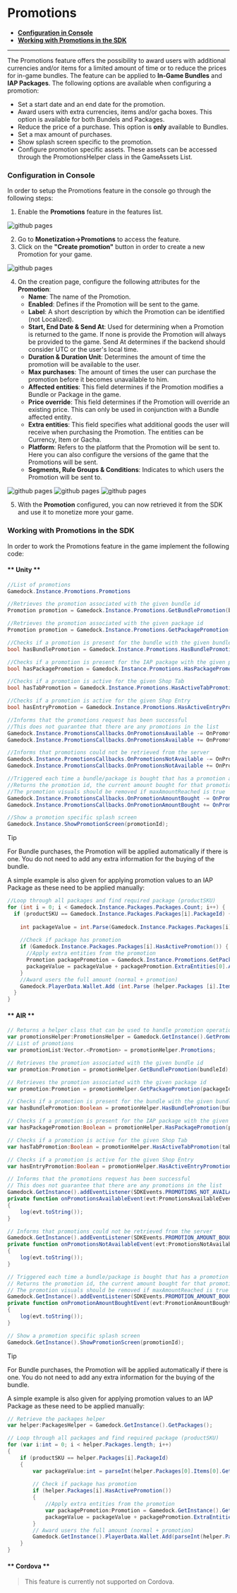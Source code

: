 # Promotions

* **[Configuration in Console](#configuration-in-console)**
* **[Working with Promotions in the SDK](#working-with-promotions-in-the-sdk)**

---
The Promotions feature offers the possibility to award users with additional currencies and/or items for a limited amount of time or to reduce the prices for in-game bundles. The feature can be applied to **In-Game Bundles** and **IAP Packages**. The following options are available when configuring a promotion:
* Set a start date and an end date for the promotion.
* Award users with extra currencies, items and/or gacha boxes. This option is available for both Bundels and Packages.
* Reduce the price of a purchase. This option is **only** available to Bundles.
* Set a max amount of purchases.
* Show splash screen specific to the promotion.
* Configure promotion specific assets. These assets can be accessed through the PromotionsHelper class in the GameAssets List.

### Configuration in Console

In order to setup the Promotions feature in the console go through the following steps:

<!-- panels:start -->

<!-- div:left-panel -->
1. Enable the **Promotions** feature in the features list.

<!-- div:right-panel -->
![github pages](_images/Promotions1.png)

<!-- div:left-panel -->
2. Go to **Monetization->Promotions** to access the feature.
3. Click on the **"Create promotion"** button in order to create a new Promotion for your game.

<!-- div:right-panel -->
![github pages](_images/Promotions2.png)

<!-- div:left-panel -->
4. On the creation page, configure the following attributes for the **Promotion**:
    * **Name**: The name of the Promotion.
    * **Enabled**: Defines if the Promotion will be sent to the game.
    * **Label**: A short description by which the Promotion can be identified (not Localized).
    * **Start, End Date & Send At**: Used for determining when a Promotion is returned to the game. If none is provide the Promotion will always be provided to the game. Send At determines if the backend should consider UTC or the user's local time.
    * **Duration & Duration Unit**: Determines the amount of time the promotion will be available to the user. 
    * **Max purchases**: The amount of times the user can purchase the promotion before it becomes unavailable to him.
    * **Affected entities**: This field determines if the Promotion modifies a Bundle or Package in the game.
    * **Price override**: This field determines if the Promotion will override an existing price. This can only be used in conjunction with a Bundle affected entity.
    * **Extra entities**: This field specifies what additional goods the user will receive when purchasing the Promotion. The entities can be Currency, Item or Gacha.
    * **Platform**: Refers to the platform that the Promotion will be sent to. Here you can also configure the versions of the game that the Promotions will be sent.
    * **Segments, Rule Groups & Conditions**: Indicates to which users the Promotion will be sent to.

<!-- div:right-panel -->
![github pages](_images/Promotions3.png)
![github pages](_images/Promotions4.png)
![github pages](_images/Promotions5.png)

<!-- panels:end -->

5. With the **Promotion** configured, you can now retrieved it from the SDK and use it to monetize more your game.

### Working with Promotions in the SDK

In order to work the Promotions feature in the game implement the following code:

<!-- tabs:start -->

#### ** Unity **

~~~csharp
//List of promotions
Gamedock.Instance.Promotions.Promotions

//Retrieves the promotion associated with the given bundle id
Promotion promotion = Gamedock.Instance.Promotions.GetBundlePromotion(bundleId);

//Retrieves the promotion associated with the given package id
Promotion promotion = Gamedock.Instance.Promotions.GetPackagePromotion(packageId);

//Checks if a promotion is present for the bundle with the given bundle id
bool hasBundlePromotion = Gamedock.Instance.Promotions.HasBundlePromotion(bundleId);

//Checks if a promotion is present for the IAP package with the given package id
bool hasPackagePromotion = Gamedock.Instance.Promotions.HasPackagePromotion(packageId);

//Checks if a promotion is active for the given Shop Tab
bool hasTabPromotion = Gamedock.Instance.Promotions.HasActiveTabPromotion(tab);

//Checks if a promotion is active for the given Shop Entry
bool hasEntryPromotion = Gamedock.Instance.Promotions.HasActiveEntryPromotion(entry);

//Informs that the promotions request has been successful
//This does not guarantee that there are any promotions in the list
Gamedock.Instance.PromotionsCallbacks.OnPromotionsAvailable -= OnPromotionsAvailable;
Gamedock.Instance.PromotionsCallbacks.OnPromotionsAvailable += OnPromotionsAvailable;

//Informs that promotions could not be retrieved from the server
Gamedock.Instance.PromotionsCallbacks.OnPromotionsNotAvailable -= OnPromotionsNotAvailable;
Gamedock.Instance.PromotionsCallbacks.OnPromotionsNotAvailable += OnPromotionsNotAvailable;

//Triggered each time a bundle/package is bought that has a promotion attached to it
//Returns the promotion id, the current amount bought for that promotion by the user and if the max amount has been reached
//The promotion visuals should be removed if maxAmountReached is true
Gamedock.Instance.PromotionsCallbacks.OnPromotionAmountBought -= OnPromotionAmountBought (promotionId, currentAmount, maxAmountReached);
Gamedock.Instance.PromotionsCallbacks.OnPromotionAmountBought += OnPromotionAmountBought (promotionId, currentAmount, maxAmountReached);

//Show a promotion specific splash screen
Gamedock.Instance.ShowPromotionScreen(promotionId);
~~~

> [!TIP]
> For Bundle purchases, the Promotion will be applied automatically if there is one. You do not need to add any extra information for the buying of the bundle.

A simple example is also given for applying promotion values to an IAP Package as these need to be applied manually:

~~~csharp
//Loop through all packages and find required package (productSKU)
for (int i = 0; i < Gamedock.Instance.Packages.Packages.Count; i++) {
  if (productSKU == Gamedock.Instance.Packages.Packages[i].PackageId) {
  
    int packageValue = int.Parse(Gamedock.Instance.Packages.Packages[i].Items[0].Value.Replace(".0", ""));
    
    //Check if package has promotion
    if (Gamedock.Instance.Packages.Packages[i].HasActivePromotion()) {
      //Apply extra entities from the promotion
      Promotion packagePromotion = Gamedock.Instance.Promotions.GetPackagePromotion(helper.Packages[i].PackageId);
      packageValue = packageValue + packagePromotion.ExtraEntities[0].Amount;
    }
    //Award users the full amount (normal + promotion)
    Gamedock.PlayerData.Wallet.Add (int.Parse (helper.Packages [i].Items [0].Id), packageValue, PlayerDataUpdateReasons.IAP, "Shop", transactionId);
  }
}
~~~

#### ** AIR **

~~~actionscript
// Returns a helper class that can be used to handle promotion operations
var promotionsHelper:PromotionsHelper = Gamedock.GetInstance().GetPromotions();
// List of promotions
var promotionList:Vector.<Promotion> = promotionHelper.Promotions;

// Retrieves the promotion associated with the given bundle id
var promotion:Promotion = promotionHelper.GetBundlePromotion(bundleId);

// Retrieves the promotion associated with the given package id
var promotion:Promotion = promotionHelper.GetPackagePromotion(packageId);

// Checks if a promotion is present for the bundle with the given bundle id
var hasBundlePromotion:Boolean = promotionHelper.HasBundlePromotion(bundleId);

// Checks if a promotion is present for the IAP package with the given package id
var hasPackagePromotion:Boolean = promotionHelper.HasPackagePromotion(packageId);

// Checks if a promotion is active for the given Shop Tab
var hasTabPromotion:Boolean = promotionHelper.HasActiveTabPromotion(tab);

// Checks if a promotion is active for the given Shop Entry
var hasEntryPromotion:Boolean = promotionHelper.HasActiveEntryPromotion(entry);

// Informs that the promotions request has been successful
// This does not guarantee that there are any promotions in the list
Gamedock.GetInstance().addEventListener(SDKEvents.PROMOTIONS_NOT_AVAILABLE, onPromotionsNotAvailableEvent);
private function onPromotionsAvailableEvent(evt:PromotionsAvailableEvent) : void
{
	log(evt.toString());
}

// Informs that promotions could not be retrieved from the server
Gamedock.GetInstance().addEventListener(SDKEvents.PROMOTION_AMOUNT_BOUGHT, onPromotionAmountBoughtEvent);
private function onPromotionsNotAvailableEvent(evt:PromotionsNotAvailableEvent) : void
{
	log(evt.toString());
}

// Triggered each time a bundle/package is bought that has a promotion attached to it
// Returns the promotion id, the current amount bought for that promotion by the user and if the max amount has been reached
// The promotion visuals should be removed if maxAmountReached is true
Gamedock.GetInstance().addEventListener(SDKEvents.PROMOTION_AMOUNT_BOUGHT, onPromotionAmountBoughtEvent);
private function onPromotionAmountBoughtEvent(evt:PromotionAmountBoughtEvent) : void
{
	log(evt.toString());
}

// Show a promotion specific splash screen
Gamedock.GetInstance().ShowPromotionScreen(promotionId);
~~~

> [!TIP]
> For Bundle purchases, the Promotion will be applied automatically if there is one. You do not need to add any extra information for the buying of the bundle.

A simple example is also given for applying promotion values to an IAP Package as these need to be applied manually:

~~~actionscript
// Retrieve the packages helper
var helper:PackagesHelper = Gamedock.GetInstance().GetPackages();

// Loop through all packages and find required package (productSKU)
for (var i:int = 0; i < helper.Packages.length; i++)
{
	if (productSKU == helper.Packages[i].PackageId)
	{
		var packageValue:int = parseInt(helper.Packages[0].Items[0].GetValue().replace(".0", ""));
		
		// Check if package has promotion
		if (helper.Packages[i].HasActivePromotion())
		{
			//Apply extra entities from the promotion
			var packagePromotion:Promotion = Gamedock.GetInstance().GetPromotions().GetPackagePromotion(helper.Packages[i].PackageId);
			packageValue = packageValue + packagePromotion.ExtraEntities[0].Amount;
		}
		// Award users the full amount (normal + promotion)
		Gamedock.GetInstance().PlayerData.Wallet.Add(parseInt(helper.Packages[i].Items[0].Id), packageValue, "IAP", "Shop", transactionId);
	}
}
~~~

#### ** Cordova **

> This feature is currently not supported on Cordova.

<!-- tabs:end -->